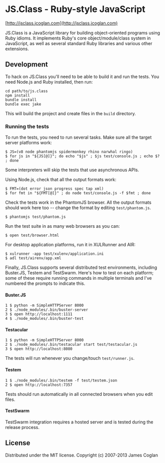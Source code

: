 # JS.Class - Ruby-style JavaScript

[http://jsclass.jcoglan.com](http://jsclass.jcoglan.com)

JS.Class is a JavaScript library for building object-oriented programs using
Ruby idioms. It implements Ruby's core object/module/class system in JavaScript,
as well as several standard Ruby libraries and various other extensions.


## Development

To hack on JS.Class you'll need to be able to build it and run the tests. You
need Node.js and Ruby installed, then run:

    cd path/to/js.class
    npm install
    bundle install
    bundle exec jake

This will build the project and create files in the `build` directory.


### Running the tests

To run the tests, you need to run several tasks. Make sure all the target server
platforms work:

    $ JS=(v8 node phantomjs spidermonkey rhino narwhal ringo)
    $ for js in "${JS[@]}"; do echo "$js" ; $js test/console.js ; echo $? ; done

Some interpreters will skip the tests that use asynchronous APIs.

Using Node.js, check that all the output formats work:

    $ FMT=(dot error json progress spec tap xml)
    $ for fmt in "${FMT[@]}" ; do node test/console.js -f $fmt ; done

Check the tests work in the PhantomJS browser. All the output formats should
work here too -- change the format by editing `test/phantom.js`.

    $ phantomjs test/phantom.js

Run the test suite in as many web browsers as you can:

    $ open test/browser.html

For desktop application platforms, run it in XULRunner and AIR:

    $ xulrunner -app test/xulenv/application.ini
    $ adl test/airenv/app.xml

Finally, JS.Class supports several distributed test environments, including
Buster.JS, Testem and TestSwarm. Here's how to test on each platform; some of
these require running commands in multiple terminals and I've numbered the
prompts to indicate this.

#### Buster.JS

    1 $ python -m SimpleHTTPServer 8000
    2 $ ./node_modules/.bin/buster-server
    3 $ open http://localhost:1111
    4 $ ./node_modules/.bin/buster-test

#### Testacular

    1 $ python -m SimpleHTTPServer 8000
    2 $ ./node_modules/.bin/testacular start test/testacular.js
    3 $ open http://localhost:8080

The tests will run whenever you change/touch `test/runner.js`.

#### Testem

    1 $ ./node_modules/.bin/testem -f test/testem.json
    2 $ open http://localhost:7357

Tests should run automatically in all connected browsers when you edit files.

#### TestSwarm

TestSwarm integration requires a hosted server and is tested during the release
process.


## License

Distributed under the MIT license.
Copyright (c) 2007-2013 James Coglan

